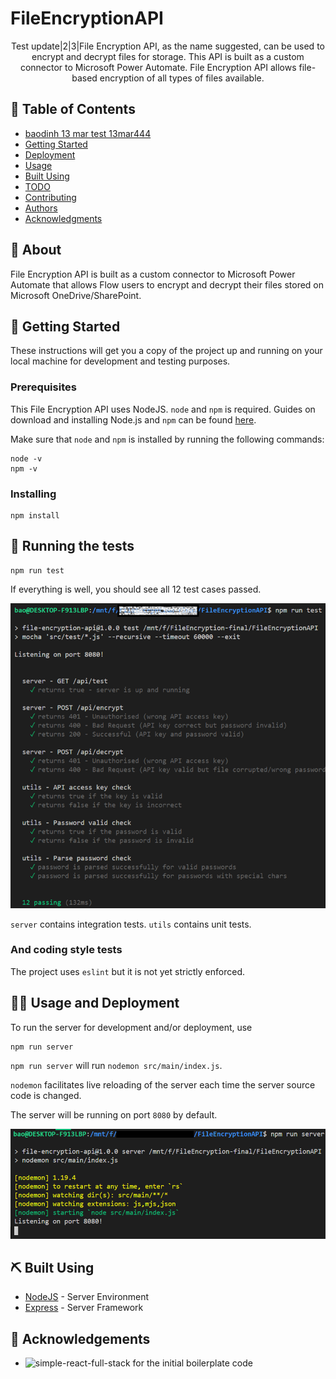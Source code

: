 # FileEncryptionAPI

<p align="center"> 
Test update|2|3|File Encryption API, as the name suggested, can be used to encrypt and decrypt files for storage.
This API is built as a custom connector to Microsoft Power Automate.
File Encryption API allows file-based encryption of all types of files available.
    <br> 
</p>

## 📝 Table of Contents

- [baodinh 13 mar test 13mar444   ](#about)
- [Getting Started](#getting_started)
- [Deployment](#deployment)
- [Usage](#usage)
- [Built Using](#built_using)
- [TODO](../TODO.md)
- [Contributing](../CONTRIBUTING.md)
- [Authors](#authors)
- [Acknowledgments](#acknowledgement)

## 🧐 About <a name = "about"></a>

File Encryption API is built as a custom connector to Microsoft Power Automate that allows 
Flow users to encrypt and decrypt their files stored on Microsoft OneDrive/SharePoint.

## 🏁 Getting Started <a name = "getting_started"></a>

These instructions will get you a copy of the project up and running on your local machine for development and testing purposes.

### Prerequisites

This File Encryption API uses NodeJS. `node` and `npm` is required.
Guides on download and installing Node.js and `npm` can be found [here](https://docs.npmjs.com/downloading-and-installing-node-js-and-npm).

Make sure that `node` and `npm` is installed by running the following commands:
```
node -v
npm -v
```

### Installing

```
npm install
```

## 🔧 Running the tests <a name = "tests"></a>

```
npm run test
```

If everything is well, you should see all 12 test cases passed.

![`npm run test`](./docs/images/tests.png)

`server` contains integration tests. `utils` contains unit tests.

### And coding style tests

The project uses `eslint` but it is not yet strictly enforced.

## 🎈🚀 Usage and Deployment <a name="usage"></a>

To run the server for development and/or deployment, use
```
npm run server
```

`npm run server` will run `nodemon src/main/index.js`. 

`nodemon` facilitates live reloading of the server each time the server source code is changed.

The server will be running on port `8080` by default.

![Server running](./docs/images/server-running.png)


## ⛏️ Built Using <a name = "built_using"></a>

- [NodeJS](https://nodejs.org/en/) - Server Environment
- [Express](https://expressjs.com/) - Server Framework

## 🎉 Acknowledgements <a name = "acknowledgement"></a>

- ![simple-react-full-stack](https://github.com/crsandeep/simple-react-full-stack) for the initial boilerplate code
